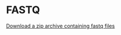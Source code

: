 # FASTQ

[Download a zip archive containing fastq files](https://www.dropbox.com/s/koyj1skt733jujt/paeruginosa-reads.zip?dl=0)
